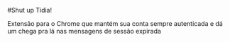 #Shut up Tidia!

Extensão para o Chrome que mantém sua conta sempre autenticada e dá um chega pra lá nas mensagens de sessão expirada
  
